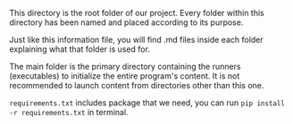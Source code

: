 This directory is the root folder of our project. Every folder within this directory has been named and placed according to its purpose.

Just like this information file, you will find .md files inside each folder explaining what that folder is used for.

The main folder is the primary directory containing the runners (executables) to initialize the entire program's content. It is not recommended to launch content from directories other than this one.

`requirements.txt` includes package that we need, you can run `pip install -r requirements.txt` in terminal.